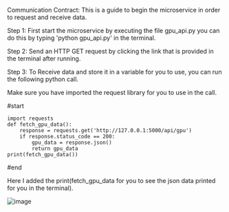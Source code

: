 Communication Contract:
This is a guide to begin the microservice in order to request and receive data.

Step 1: First start the microservice by executing the file gpu_api.py you can do this by typing 'python gpu_api.py' in the terminal.

Step 2: Send an HTTP GET request by clicking the link that is provided in the terminal after running.

Step 3: To Receive data and store it in a variable for you to use, you can run the following python call.

Make sure you have imported the request library for you to use in the call.

#start

```
import requests
def fetch_gpu_data():
    response = requests.get('http://127.0.0.1:5000/api/gpu')
    if response.status_code == 200:
        gpu_data = response.json()
        return gpu_data    
print(fetch_gpu_data())
```


#end

Here I added the print(fetch_gpu_data for you to see the json data printed for you in the terminal).

![image](https://user-images.githubusercontent.com/102646172/236986601-b42dbecb-f7fe-4027-9b96-0ee4e95be70e.png)
